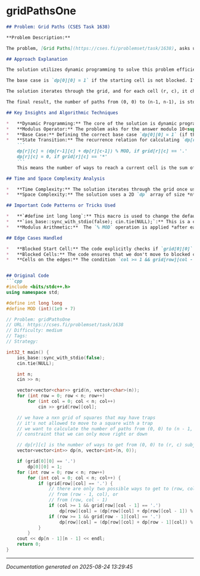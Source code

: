 # gridPathsOne

```markdown
## Problem: Grid Paths (CSES Task 1638)

**Problem Description:**

The problem, [Grid Paths](https://cses.fi/problemset/task/1638), asks us to find the number of paths from the top-left corner (0, 0) to the bottom-right corner (n-1, n-1) of an *n* x *n* grid.  Each cell in the grid is either empty (represented by '.') or blocked (represented by '*').  We can only move right or down, and we cannot move to a blocked cell. We need to calculate the number of valid paths modulo 10<sup>9</sup> + 7.

## Approach Explanation

The solution utilizes dynamic programming to solve this problem efficiently. A 2D array `dp` of size *n* x *n* is used to store the number of paths to reach each cell. `dp[r][c]` represents the number of paths from (0, 0) to cell (r, c).

The base case is `dp[0][0] = 1` if the starting cell is not blocked. If the starting cell is blocked, `dp[0][0]` is 0, indicating no possible paths.

The solution iterates through the grid, and for each cell (r, c), it checks if it's a valid cell (not blocked). If the cell is valid, the number of paths to reach it is the sum of the number of paths from the cell above (r-1, c) and the cell to the left (r, c-1), taken modulo 10<sup>9</sup> + 7.

The final result, the number of paths from (0, 0) to (n-1, n-1), is stored in `dp[n-1][n-1]`.

## Key Insights and Algorithmic Techniques

*   **Dynamic Programming:** The core of the solution is dynamic programming. It breaks down the problem into smaller, overlapping subproblems.  The number of paths to a cell is computed based on the number of paths to its neighboring cells.
*   **Modulus Operator:** The problem asks for the answer modulo 10<sup>9</sup> + 7. This is done to prevent integer overflow, as the number of paths can be very large.  The modulus operator (%) is used during each addition step to keep the values within the desired range.
*   **Base Case:** Defining the correct base case `dp[0][0] = 1` (if the start is valid) is crucial for the algorithm to work correctly.
*   **State Transition:** The recurrence relation for calculating `dp[r][c]` is the key:
    ```
    dp[r][c] = (dp[r-1][c] + dp[r][c-1]) % MOD, if grid[r][c] == '.'
    dp[r][c] = 0, if grid[r][c] == '*'
    ```
    This means the number of ways to reach a current cell is the sum of ways to reach it from top and from left (if the paths are not blocked).

## Time and Space Complexity Analysis

*   **Time Complexity:** The solution iterates through the grid once using nested loops, so the time complexity is O(n<sup>2</sup>).
*   **Space Complexity:** The solution uses a 2D `dp` array of size *n* x *n* to store the intermediate results. Therefore, the space complexity is O(n<sup>2</sup>).

## Important Code Patterns or Tricks Used

*   **`#define int long long`:** This macro is used to change the default integer type to `long long`, which helps prevent integer overflow issues, especially when dealing with large grids and potentially large path counts.
*   **`ios_base::sync_with_stdio(false); cin.tie(NULL);`:** This is a common optimization technique used in competitive programming to speed up input/output operations by disabling synchronization between the C++ standard streams (iostream) and the C standard streams (stdio). It also unties `cin` from `cout`, preventing them from waiting on each other.
*   **Modulus Arithmetic:**  The `% MOD` operation is applied *after each addition* to prevent intermediate results from exceeding the maximum value of an integer and causing incorrect results when taking the modulus.

## Edge Cases Handled

*   **Blocked Start Cell:** The code explicitly checks if `grid[0][0]` is blocked (`'*'`). If it is, `dp[0][0]` is set to 0, meaning there are no paths from the start.
*   **Blocked Cells:** The code ensures that we don't move to blocked cells by checking `if (grid[row][col] == '.')` before calculating the number of paths to that cell.
*   **Cells on the edges:** The condition `col >= 1 && grid[row][col - 1] == '.'` and `row >= 1 && grid[row - 1][col] == '.'` check that the algorithm is not trying to access index out of bounds.


## Original Code
```cpp
#include <bits/stdc++.h>
using namespace std;

#define int long long
#define MOD (int)(1e9 + 7)

// Problem: gridPathsOne
// URL: https://cses.fi/problemset/task/1638
// Difficulty: medium
// Tags:
// Strategy:

int32_t main() {
    ios_base::sync_with_stdio(false);
    cin.tie(NULL);

    int n;
    cin >> n;

    vector<vector<char>> grid(n, vector<char>(n));
    for (int row = 0; row < n; row++)
        for (int col = 0; col < n; col++)
            cin >> grid[row][col];

    // we have a nxn grid of squares that may have traps
    // it's not allowed to move to a square with a trap
    // we want to calculate the number of paths from (0, 0) to (n - 1, n - 1) subjected to the
    // constraint that we can only move right or down

    // dp[r][c] is the number of ways to get from (0, 0) to (r, c) subjected to the constraint
    vector<vector<int>> dp(n, vector<int>(n, 0));

    if (grid[0][0] == '.')
        dp[0][0] = 1;
    for (int row = 0; row < n; row++)
        for (int col = 0; col < n; col++) {
            if (grid[row][col] == '.') {
                // there are only two possible ways to get to (row, col) ->
                // from (row - 1, col), or
                // from (row, col - 1)
                if (col >= 1 && grid[row][col - 1] == '.')
                    dp[row][col] = (dp[row][col] + dp[row][col - 1]) % MOD;
                if (row >= 1 && grid[row - 1][col] == '.')
                    dp[row][col] = (dp[row][col] + dp[row - 1][col]) % MOD;
            }
        }
    cout << dp[n - 1][n - 1] << endl;
    return 0;
}
```

---
*Documentation generated on 2025-08-24 13:29:45*
